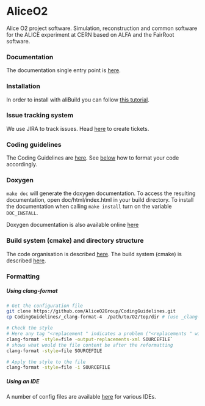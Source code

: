 
AliceO2
=======

Alice O2 project software. Simulation, reconstruction and common software for
the ALICE experiment at CERN based on ALFA and the FairRoot software.

### Documentation
The documentation single entry point is [here](https://alice-o2.web.cern.ch/).

### Installation
In order to install with aliBuild you can follow [this tutorial](http://alisw.github.io/alibuild/o2-tutorial.html).

### Issue tracking system
We use JIRA to track issues. Head [here](https://alice.its.cern.ch/jira) to create tickets.

### Coding guidelines
The Coding Guidelines are [here](https://github.com/AliceO2Group/CodingGuidelines).
See [below](###Formatting) how to format your code accordingly.

### Doxygen
`make doc` will generate the doxygen documentation.
To access the resulting documentation, open doc/html/index.html in your
build directory. To install the documentation when calling `make install`
turn on the variable `DOC_INSTALL`.

Doxygen documentation is also available online [here](http://aliceo2group.github.io/AliceO2/)

### Build system (cmake) and directory structure
The code organisation is described [here](docs/CodeOrganization.md).
The build system (cmake) is described [here](docs/CMakeInstructions.md).

### Formatting
##### Using clang-format
```bash
# Get the configuration file
git clone https://github.com/AliceO2Group/CodingGuidelines.git
cp CodingGuidelines/_clang-format-4  /path/to/O2/top/dir # (use _clang-format-3 if you use clang-format v3)

# Check the style
# Here any tag "<replacement " indicates a problem ("<replacements " with **s** is fine!)
clang-format -style=file -output-replacements-xml SOURCEFILE`
# shows what would the file content be after the reformatting
clang-format -style=file SOURCEFILE

# Apply the style to the file
clang-format -style=file -i SOURCEFILE
```

##### Using an IDE
A number of config files are available [here](https://github.com/AliceO2Group/CodingGuidelines) for various IDEs.
